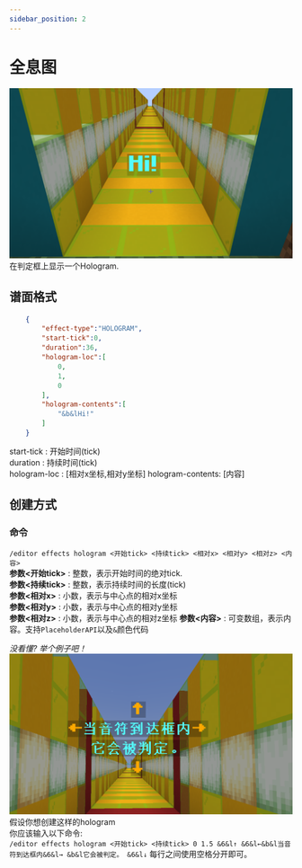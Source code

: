 ```yaml
---
sidebar_position: 2
---
```


# 全息图

![e](img/hd.png)
在判定框上显示一个Hologram.

## 谱面格式
```json
    {
        "effect-type":"HOLOGRAM",
        "start-tick":0,
        "duration":36,
        "hologram-loc":[
            0,
            1,
            0
        ],
        "hologram-contents":[
            "&b&lHi!"
        ]
    }
```
start-tick : 开始时间(tick)  
duration : 持续时间(tick)  
hologram-loc : [相对x坐标,相对y坐标]
hologram-contents: [内容]
## 创建方式

### 命令

`/editor effects hologram <开始tick> <持续tick> <相对x> <相对y> <相对z> <内容>`  
**参数&lt;开始tick>** : 整数，表示开始时间的绝对tick.  
**参数&lt;持续tick>** : 整数，表示持续时间的长度(tick)  
**参数&lt;相对x>** : 小数，表示与中心点的相对x坐标  
**参数&lt;相对y>** : 小数，表示与中心点的相对y坐标  
**参数&lt;相对z>** : 小数，表示与中心点的相对z坐标
**参数&lt;内容>** : 可变数组，表示内容。支持`PlaceholderAPI`以及`&`颜色代码

*没看懂? 举个例子吧！*
![text](img/hd2.png)
假设你想创建这样的hologram  
你应该输入以下命令:  
`/editor effects hologram <开始tick> <持续tick> 0 1.5 &6&l↑ &6&l←&b&l当音符到达框内&6&l→ &b&l它会被判定。 &6&l↓`
每行之间使用空格分开即可。  